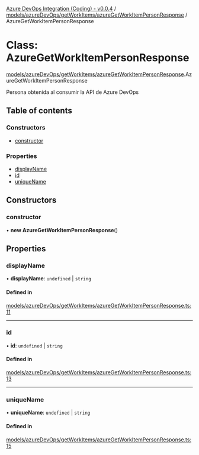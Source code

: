 [Azure DevOps Integration (Coding) - v0.0.4](../README.md) / [models/azureDevOps/getWorkItems/azureGetWorkItemPersonResponse](../modules/models_azureDevOps_getWorkItems_azureGetWorkItemPersonResponse.md) / AzureGetWorkItemPersonResponse

# Class: AzureGetWorkItemPersonResponse

[models/azureDevOps/getWorkItems/azureGetWorkItemPersonResponse](../modules/models_azureDevOps_getWorkItems_azureGetWorkItemPersonResponse.md).AzureGetWorkItemPersonResponse

Persona obtenida al consumir la API de Azure DevOps

## Table of contents

### Constructors

- [constructor](models_azureDevOps_getWorkItems_azureGetWorkItemPersonResponse.AzureGetWorkItemPersonResponse.md#constructor)

### Properties

- [displayName](models_azureDevOps_getWorkItems_azureGetWorkItemPersonResponse.AzureGetWorkItemPersonResponse.md#displayname)
- [id](models_azureDevOps_getWorkItems_azureGetWorkItemPersonResponse.AzureGetWorkItemPersonResponse.md#id)
- [uniqueName](models_azureDevOps_getWorkItems_azureGetWorkItemPersonResponse.AzureGetWorkItemPersonResponse.md#uniquename)

## Constructors

### constructor

• **new AzureGetWorkItemPersonResponse**()

## Properties

### displayName

• **displayName**: `undefined` \| `string`

#### Defined in

[models/azureDevOps/getWorkItems/azureGetWorkItemPersonResponse.ts:11](https://github.com/jeysgar1/azure-devops-api-kms/blob/65a7ab4/src/models/azureDevOps/getWorkItems/azureGetWorkItemPersonResponse.ts#L11)

___

### id

• **id**: `undefined` \| `string`

#### Defined in

[models/azureDevOps/getWorkItems/azureGetWorkItemPersonResponse.ts:13](https://github.com/jeysgar1/azure-devops-api-kms/blob/65a7ab4/src/models/azureDevOps/getWorkItems/azureGetWorkItemPersonResponse.ts#L13)

___

### uniqueName

• **uniqueName**: `undefined` \| `string`

#### Defined in

[models/azureDevOps/getWorkItems/azureGetWorkItemPersonResponse.ts:15](https://github.com/jeysgar1/azure-devops-api-kms/blob/65a7ab4/src/models/azureDevOps/getWorkItems/azureGetWorkItemPersonResponse.ts#L15)
